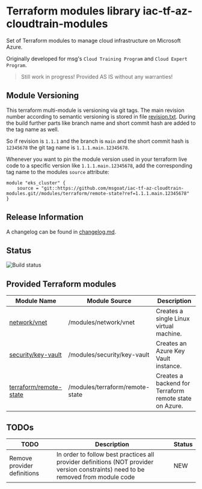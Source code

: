 # Terraform modules library iac-tf-az-cloudtrain-modules

Set of Terraform modules to manage cloud infrastructure on Microsoft Azure.

Originally developed for msg's `Cloud Training Program` and `Cloud Expert Program`.

> Still work in progress! Provided AS IS without any warranties!

## Module Versioning

This terraform multi-module is versioning via git tags. The main revision number according to semantic versioning
is stored in file [revision.txt](revision.txt). During the build further parts like branch name and short commit hash
are added to the tag name as well.

So if revision is `1.1.1` and the branch is `main` and the short commit hash is `12345678` the git tag name is `1.1.1.main.12345678`.

Whenever you want to pin the module version used in your terraform live code to a specific version
like `1.1.1.main.12345678`, add the corresponding tag name to the modules `source` attribute:

```text
module "eks_cluster" {
    source = "git::https://github.com/msgoat/iac-tf-az-cloudtrain-modules.git//modules/terraform/remote-state?ref=1.1.1.main.12345678"
}
```

## Release Information

A changelog can be found in [changelog.md](changelog.md).

## Status

![Build status]()

## Provided Terraform modules

| Module Name                                                                 | Module Source                                     | Description                                                                |
|-----------------------------------------------------------------------------|---------------------------------------------------|----------------------------------------------------------------------------|
| [network/vnet](modules/network/vnet/README.md)                              | /modules/network/vnet                             | Creates a single Linux virtual machine.                                    |
| [security/key-vault](modules/security/key-vault/README.md)                  | /modules/security/key-vault                       | Creates an Azure Key Vault instance.                                       |
| [terraform/remote-state](modules/terraform/remote-state/README.md) | /modules/terraform/remote-state | Creates a backend for Terraform remote state on Azure. |

## TODOs

| TODO | Description | Status |
| ---- | ----------- | ---- |
| Remove provider definitions | In order to follow best practices all provider definitions (NOT provider version constraints) need to be removed from module code | NEW |